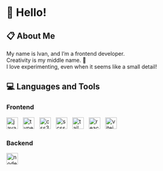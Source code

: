 # 🌟 Hello!

## 📋 About Me

My name is Ivan, and I’m a frontend developer. <br/>
Creativity is my middle name. 🎨 <br/>
I love experimenting, even when it seems like a small detail!

## 💻 Languages and Tools

### Frontend

<img align='left' alt='javascript' width='30px' style='padding-right:10px;' src="https://cdn.jsdelivr.net/gh/devicons/devicon@latest/icons/javascript/javascript-plain.svg" />
<img align='left' alt='typescript' width='30px' style='padding-right:10px;' src="https://cdn.jsdelivr.net/gh/devicons/devicon@latest/icons/typescript/typescript-plain.svg" />
<img align='left' alt='css3' width='30px' style='padding-right:10px;' src="https://cdn.jsdelivr.net/gh/devicons/devicon@latest/icons/css3/css3-plain.svg" />
<img align='left' alt='scss' width='30px' style='padding-right:10px;' src="https://cdn.jsdelivr.net/gh/devicons/devicon@latest/icons/sass/sass-original.svg" />
<img align='left' alt='tailwindcss' width='30px' style='padding-right:10px;' src="https://cdn.jsdelivr.net/gh/devicons/devicon@latest/icons/tailwindcss/tailwindcss-original.svg" /> 
<img align='left' alt='react' width='30px' style='padding-right:10px;' src="https://cdn.jsdelivr.net/gh/devicons/devicon@latest/icons/react/react-original.svg" />
<img align='left' alt='vitejs' width='30px' style='padding-right:10px;' src="https://cdn.jsdelivr.net/gh/devicons/devicon@latest/icons/vitejs/vitejs-original.svg" />
<br/>
<br/>

### Backend

<img align='left' alt='nodejs' width='30px' style='padding-right:10px;' src="https://cdn.jsdelivr.net/gh/devicons/devicon@latest/icons/nodejs/nodejs-original-wordmark.svg" />
